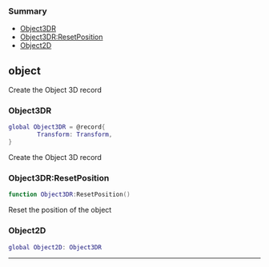 ### Summary
* [Object3DR](#object3dr)
* [Object3DR:ResetPosition](#object3drresetposition)
* [Object2D](#object2d)

## object

Create the Object 3D record

### Object3DR

```lua
global Object3DR = @record{
		Transform: Transform,
}
```

Create the Object 3D record

### Object3DR:ResetPosition

```lua
function Object3DR:ResetPosition()
```

Reset the position of the object

### Object2D

```lua
global Object2D: Object3DR
```



---
